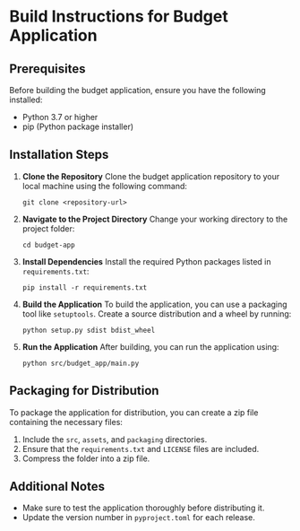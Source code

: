 # Build Instructions for Budget Application

## Prerequisites
Before building the budget application, ensure you have the following installed:
- Python 3.7 or higher
- pip (Python package installer)

## Installation Steps

1. **Clone the Repository**
   Clone the budget application repository to your local machine using the following command:
   ```
   git clone <repository-url>
   ```

2. **Navigate to the Project Directory**
   Change your working directory to the project folder:
   ```
   cd budget-app
   ```

3. **Install Dependencies**
   Install the required Python packages listed in `requirements.txt`:
   ```
   pip install -r requirements.txt
   ```

4. **Build the Application**
   To build the application, you can use a packaging tool like `setuptools`. Create a source distribution and a wheel by running:
   ```
   python setup.py sdist bdist_wheel
   ```

5. **Run the Application**
   After building, you can run the application using:
   ```
   python src/budget_app/main.py
   ```

## Packaging for Distribution
To package the application for distribution, you can create a zip file containing the necessary files:
1. Include the `src`, `assets`, and `packaging` directories.
2. Ensure that the `requirements.txt` and `LICENSE` files are included.
3. Compress the folder into a zip file.

## Additional Notes
- Make sure to test the application thoroughly before distributing it.
- Update the version number in `pyproject.toml` for each release.